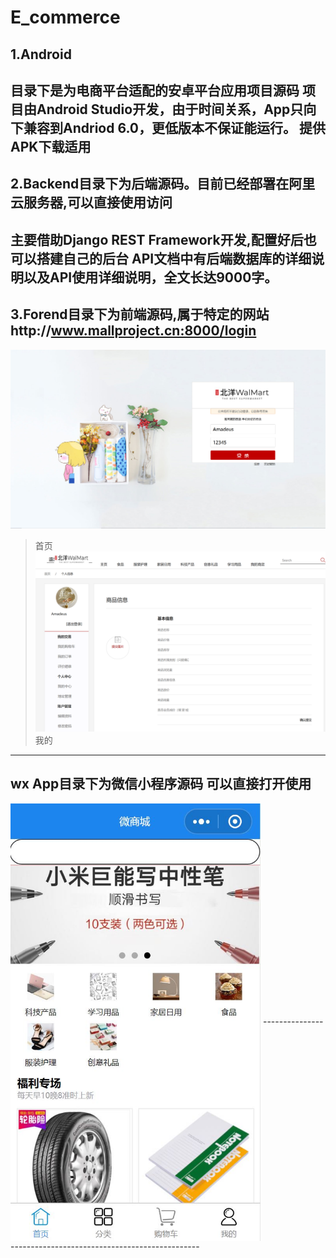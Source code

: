 # E_commerce
## 1.Android
目录下是为电商平台适配的安卓平台应用项目源码
项目由Android Studio开发，由于时间关系，App只向下兼容到Andriod 6.0，更低版本不保证能运行。
提供APK下载适用
--------------------------------------------------------------
## 2.Backend目录下为后端源码。目前已经部署在阿里云服务器,可以直接使用访问
主要借助Django REST Framework开发,配置好后也可以搭建自己的后台
API文档中有后端数据库的详细说明以及API使用详细说明，全文长达9000字。
--------------------------------------------------------------
## 3.Forend目录下为前端源码,属于特定的网站http://www.mallproject.cn:8000/login
![首页](截图/login.PNG)
>首页
![mine](截图/mine1.PNG)
>我的
--------------------------------------------------------------
## wx App目录下为微信小程序源码   可以直接打开使用
<img src="截图/index.JPG" width="400" height="700" alt="首页" align=center>
<!-- ![首页](截图/index.JPG)
>首页
![category](截图/category.JPG)
>类别
![cart](截图/cart.JPG)
>购物车
![mine](截图/mine.JPG)
>我的（未登录）
![mine1](截图/mine1.JPG)
>我的(登陆) -->
--------------------------------------------------------------

<!-- 以下分别为对应的截图
微信小程序端 -->

